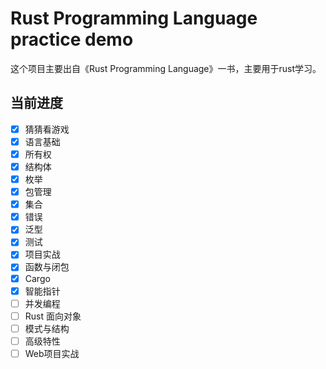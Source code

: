 # Rust Programming Language practice demo

这个项目主要出自《Rust Programming Language》一书，主要用于rust学习。

## 当前进度

- [x] 猜猜看游戏
- [x] 语言基础
- [x] 所有权
- [x] 结构体
- [x] 枚举
- [x] 包管理
- [x] 集合
- [x] 错误
- [x] 泛型
- [x] 测试
- [x] 项目实战
- [x] 函数与闭包
- [x] Cargo
- [x] 智能指针
- [ ] 并发编程
- [ ] Rust 面向对象
- [ ] 模式与结构
- [ ] 高级特性
- [ ] Web项目实战
